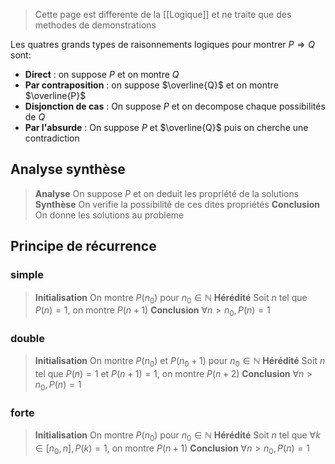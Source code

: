 > Cette page est differente de la [[Logique]] et ne traite que des methodes de demonstrations

Les quatres grands types de raisonnements logiques pour montrer $P \Rightarrow Q$ sont:
- **Direct** : on suppose $P$ et on montre $Q$
- **Par contraposition** : on suppose $\overline{Q}$ et on montre $\overline{P}$
- **Disjonction de cas** : On suppose $P$ et on decompose chaque possibilités de $Q$
- **Par l'absurde** : On suppose $P$ et $\overline{Q}$ puis on cherche une contradiction
## Analyse synthèse
>**Analyse**
>On suppose $P$ et on deduit les propriété de la solutions
>**Synthèse**
>On verifie la possibilité de ces dites propriétés
>**Conclusion**
>On donne les solutions au probleme

## Principe de récurrence
### simple
>**Initialisation**
>On montre $P(n_0)$ pour $n_0 \in \mathbb{N}$
>**Hérédité**
>Soit $n$ tel que $P(n) = 1$, on montre $P(n+1)$
>**Conclusion**
>$\forall n > n_0, P(n) = 1$

### double
>**Initialisation**
>On montre $P(n_0)$ et $P(n_0 + 1)$ pour $n_0 \in \mathbb{N}$
>**Hérédité**
>Soit $n$ tel que $P(n) = 1$ et $P(n +1) = 1$, on montre $P(n+2)$
>**Conclusion**
>$\forall n > n_0, P(n) = 1$

### forte
>**Initialisation**
>On montre $P(n_0)$ pour $n_0 \in \mathbb{N}$
>**Hérédité**
>Soit $n$ tel que $\forall k \in [n_0, n], P(k) = 1$, on montre $P(n+1)$
>**Conclusion**
>$\forall n > n_0, P(n) = 1$

